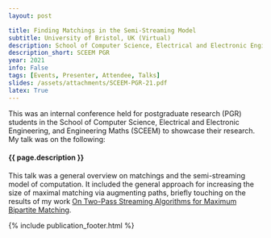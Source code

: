 ```yaml
---
layout: post

title: Finding Matchings in the Semi-Streaming Model
subtitle: University of Bristol, UK (Virtual)
description: School of Computer Science, Electrical and Electronic Engineering, and Engineering Maths PGR Conference
description_short: SCEEM PGR
year: 2021
info: False
tags: [Events, Presenter, Attendee, Talks]
slides: /assets/attachments/SCEEM-PGR-21.pdf
latex: True
---
```

This was an internal conference held for postgraduate research (PGR) students in the School of Computer Science, Electrical and Electronic Engineering, and Engineering Maths (SCEEM) to showcase their research. My talk was on the following:

#### {{ page.description }}
This talk was a general overview on matchings and the semi-streaming model of computation. It included the general approach for increasing the size of maximal matching via augmenting paths, briefly touching on the results of my work [On Two-Pass Streaming Algorithms for Maximum Bipartite Matching](/publication-On-Two-Pass-Streaming-Algorithms).

{% include publication_footer.html %}